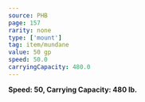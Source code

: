 ```yaml
---
source: PHB
page: 157
rarity: none
type: ['mount']
tag: item/mundane
value: 50 gp
speed: 50.0
carryingCapacity: 480.0
---
```


**Speed: 50, Carrying Capacity: 480 lb.**

